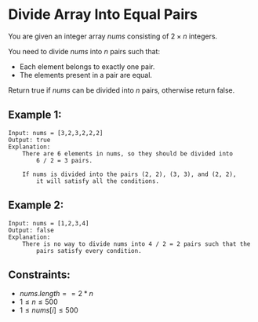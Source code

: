 # Divide Array Into Equal Pairs

You are given an integer array $nums$ consisting of $2 \times n$ integers.

You need to divide $nums$ into $n$ pairs such that:

* Each element belongs to exactly one pair.
* The elements present in a pair are equal.

Return true if $nums$ can be divided into $n$ pairs, otherwise return false.

 

## Example 1:

    Input: nums = [3,2,3,2,2,2]
    Output: true
    Explanation: 
        There are 6 elements in nums, so they should be divided into 
            6 / 2 = 3 pairs.

        If nums is divided into the pairs (2, 2), (3, 3), and (2, 2), 
            it will satisfy all the conditions.


## Example 2:

    Input: nums = [1,2,3,4]
    Output: false
    Explanation: 
        There is no way to divide nums into 4 / 2 = 2 pairs such that the 
            pairs satisfy every condition.
        
 

## Constraints:

* $nums.length == 2 * n$
* $1 \le n \le 500$
* $1 \le nums[i] \le 500$

